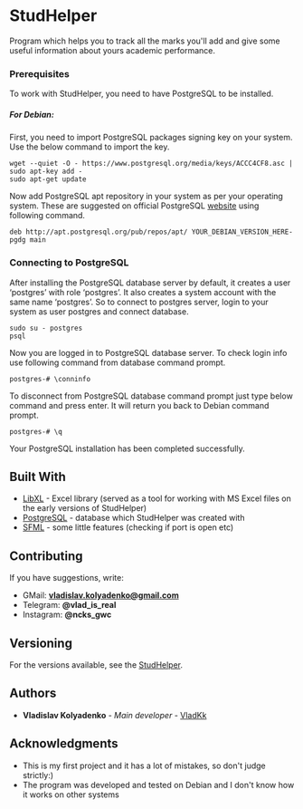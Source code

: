 # StudHelper

Program which helps you to track all the marks you'll add and give some useful information about yours academic performance.

### Prerequisites

To work with StudHelper, you need to have PostgreSQL to be installed.

##### For Debian:

First, you need to import PostgreSQL packages signing key on your system. Use the below command to import the key.

```
wget --quiet -O - https://www.postgresql.org/media/keys/ACCC4CF8.asc | sudo apt-key add -
sudo apt-get update
```

Now add PostgreSQL apt repository in your system as per your operating system. These are suggested on official PostgreSQL [website](https://www.postgresql.org/download/linux/debian/) using following command.

```
deb http://apt.postgresql.org/pub/repos/apt/ YOUR_DEBIAN_VERSION_HERE-pgdg main
```

### Connecting to PostgreSQL

After installing the PostgreSQL database server by default, it creates a user ‘postgres’ with role ‘postgres’. It also creates a system account with the same name ‘postgres’. So to connect to postgres server, login to your system as user postgres and connect database.

```
sudo su - postgres
psql
```

Now you are logged in to PostgreSQL database server. To check login info use following command from database command prompt.

```
postgres-# \conninfo
```

To disconnect from PostgreSQL database command prompt just type below command and press enter. It will return you back to Debian command prompt.

```
postgres-# \q
```

Your PostgreSQL installation has been completed successfully.

## Built With

* [LibXL](http://www.libxl.com) - Excel library (served as a tool for working with MS Excel files on the early versions of StudHelper)
* [PostgreSQL](https://www.postgresql.org) - database which StudHelper was created with
* [SFML](https://www.sfml-dev.org) - some little features (checking if port is open etc)

## Contributing

If you have suggestions, write: 
* GMail: **vladislav.kolyadenko@gmail.com**
* Telegram: **@vlad_is_real** 
* Instagram: **@ncks_gwc**

## Versioning

For the versions available, see the [StudHelper](https://github.com/VladKk/StudHelper). 

## Authors

* **Vladislav Kolyadenko** - *Main developer* - [VladKk](https://github.com/VladKk)

## Acknowledgments

* This is my first project and it has a lot of mistakes, so don't judge strictly:)
* The program was developed and tested on Debian and I don't know how it works on other systems

